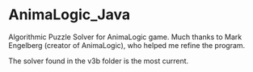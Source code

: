# AnimaLogic_Java
  Algorithmic Puzzle Solver for AnimaLogic game. Much thanks to Mark Engelberg (creator of AnimaLogic), who helped me refine the program.
  
  The solver found in the v3b folder is the most current.
